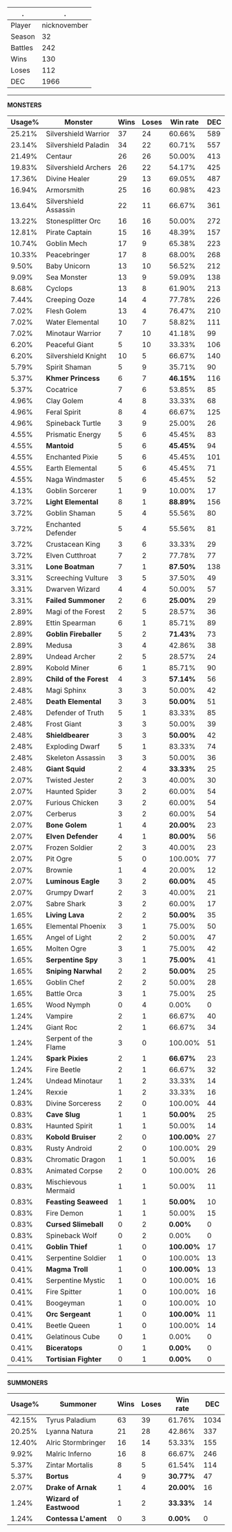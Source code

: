 .|.
|-|-
Player|nicknovember
Season|32
Battles|242
Wins|130
Loses|112
DEC|1966

---
**MONSTERS**

Usage%|Monster|Wins|Loses|Win rate|DEC|
-|-|-|-|-|-|
25.21%|Silvershield Warrior|37|24|60.66%|589|
23.14%|Silvershield Paladin|34|22|60.71%|557|
21.49%|Centaur|26|26|50.00%|413|
19.83%|Silvershield Archers|26|22|54.17%|425|
17.36%|Divine Healer|29|13|69.05%|487|
16.94%|Armorsmith|25|16|60.98%|423|
13.64%|Silvershield Assassin|22|11|66.67%|361|
13.22%|Stonesplitter Orc|16|16|50.00%|272|
12.81%|Pirate Captain|15|16|48.39%|157|
10.74%|Goblin Mech|17|9|65.38%|223|
10.33%|Peacebringer|17|8|68.00%|268|
9.50%|Baby Unicorn|13|10|56.52%|212|
9.09%|Sea Monster|13|9|59.09%|138|
8.68%|Cyclops|13|8|61.90%|213|
7.44%|Creeping Ooze|14|4|77.78%|226|
7.02%|Flesh Golem|13|4|76.47%|210|
7.02%|Water Elemental|10|7|58.82%|111|
7.02%|Minotaur Warrior|7|10|41.18%|99|
6.20%|Peaceful Giant|5|10|33.33%|106|
6.20%|Silvershield Knight|10|5|66.67%|140|
5.79%|Spirit Shaman|5|9|35.71%|90|
5.37%|**Khmer Princess**|6|7|**46.15%**|116|
5.37%|Cocatrice|7|6|53.85%|85|
4.96%|Clay Golem|4|8|33.33%|68|
4.96%|Feral Spirit|8|4|66.67%|125|
4.96%|Spineback Turtle|3|9|25.00%|26|
4.55%|Prismatic Energy|5|6|45.45%|83|
4.55%|**Mantoid**|5|6|**45.45%**|94|
4.55%|Enchanted Pixie|5|6|45.45%|101|
4.55%|Earth Elemental|5|6|45.45%|71|
4.55%|Naga Windmaster|5|6|45.45%|52|
4.13%|Goblin Sorcerer|1|9|10.00%|17|
3.72%|**Light Elemental**|8|1|**88.89%**|156|
3.72%|Goblin Shaman|5|4|55.56%|80|
3.72%|Enchanted Defender|5|4|55.56%|81|
3.72%|Crustacean King|3|6|33.33%|29|
3.72%|Elven Cutthroat|7|2|77.78%|77|
3.31%|**Lone Boatman**|7|1|**87.50%**|138|
3.31%|Screeching Vulture|3|5|37.50%|49|
3.31%|Dwarven Wizard|4|4|50.00%|57|
3.31%|**Failed Summoner**|2|6|**25.00%**|29|
2.89%|Magi of the Forest|2|5|28.57%|36|
2.89%|Ettin Spearman|6|1|85.71%|89|
2.89%|**Goblin Fireballer**|5|2|**71.43%**|73|
2.89%|Medusa|3|4|42.86%|38|
2.89%|Undead Archer|2|5|28.57%|24|
2.89%|Kobold Miner|6|1|85.71%|90|
2.89%|**Child of the Forest**|4|3|**57.14%**|56|
2.48%|Magi Sphinx|3|3|50.00%|42|
2.48%|**Death Elemental**|3|3|**50.00%**|51|
2.48%|Defender of Truth|5|1|83.33%|85|
2.48%|Frost Giant|3|3|50.00%|39|
2.48%|**Shieldbearer**|3|3|**50.00%**|42|
2.48%|Exploding Dwarf|5|1|83.33%|74|
2.48%|Skeleton Assassin|3|3|50.00%|36|
2.48%|**Giant Squid**|2|4|**33.33%**|25|
2.07%|Twisted Jester|2|3|40.00%|30|
2.07%|Haunted Spider|3|2|60.00%|54|
2.07%|Furious Chicken|3|2|60.00%|54|
2.07%|Cerberus|3|2|60.00%|54|
2.07%|**Bone Golem**|1|4|**20.00%**|23|
2.07%|**Elven Defender**|4|1|**80.00%**|56|
2.07%|Frozen Soldier|2|3|40.00%|23|
2.07%|Pit Ogre|5|0|100.00%|77|
2.07%|Brownie|1|4|20.00%|12|
2.07%|**Luminous Eagle**|3|2|**60.00%**|45|
2.07%|Grumpy Dwarf|2|3|40.00%|21|
2.07%|Sabre Shark|3|2|60.00%|17|
1.65%|**Living Lava**|2|2|**50.00%**|35|
1.65%|Elemental Phoenix|3|1|75.00%|50|
1.65%|Angel of Light|2|2|50.00%|47|
1.65%|Molten Ogre|3|1|75.00%|42|
1.65%|**Serpentine Spy**|3|1|**75.00%**|41|
1.65%|**Sniping Narwhal**|2|2|**50.00%**|25|
1.65%|Goblin Chef|2|2|50.00%|28|
1.65%|Battle Orca|3|1|75.00%|25|
1.65%|Wood Nymph|0|4|0.00%|0|
1.24%|Vampire|2|1|66.67%|40|
1.24%|Giant Roc|2|1|66.67%|34|
1.24%|Serpent of the Flame|3|0|100.00%|51|
1.24%|**Spark Pixies**|2|1|**66.67%**|23|
1.24%|Fire Beetle|2|1|66.67%|32|
1.24%|Undead Minotaur|1|2|33.33%|14|
1.24%|Rexxie|1|2|33.33%|16|
0.83%|Divine Sorceress|2|0|100.00%|44|
0.83%|**Cave Slug**|1|1|**50.00%**|25|
0.83%|Haunted Spirit|1|1|50.00%|14|
0.83%|**Kobold Bruiser**|2|0|**100.00%**|27|
0.83%|Rusty Android|2|0|100.00%|29|
0.83%|Chromatic Dragon|1|1|50.00%|16|
0.83%|Animated Corpse|2|0|100.00%|26|
0.83%|Mischievous Mermaid|1|1|50.00%|11|
0.83%|**Feasting Seaweed**|1|1|**50.00%**|10|
0.83%|Fire Demon|1|1|50.00%|15|
0.83%|**Cursed Slimeball**|0|2|**0.00%**|0|
0.83%|Spineback Wolf|0|2|0.00%|0|
0.41%|**Goblin Thief**|1|0|**100.00%**|17|
0.41%|Serpentine Soldier|1|0|100.00%|13|
0.41%|**Magma Troll**|1|0|**100.00%**|13|
0.41%|Serpentine Mystic|1|0|100.00%|16|
0.41%|Fire Spitter|1|0|100.00%|16|
0.41%|Boogeyman|1|0|100.00%|10|
0.41%|**Orc Sergeant**|1|0|**100.00%**|11|
0.41%|Beetle Queen|1|0|100.00%|14|
0.41%|Gelatinous Cube|0|1|0.00%|0|
0.41%|**Biceratops**|0|1|**0.00%**|0|
0.41%|**Tortisian Fighter**|0|1|**0.00%**|0|

---
**SUMMONERS**

Usage%|Summoner|Wins|Loses|Win rate|DEC|
-|-|-|-|-|-|
42.15%|Tyrus Paladium|63|39|61.76%|1034|
20.25%|Lyanna Natura|21|28|42.86%|337|
12.40%|Alric Stormbringer|16|14|53.33%|155|
9.92%|Malric Inferno|16|8|66.67%|246|
5.37%|Zintar Mortalis|8|5|61.54%|114|
5.37%|**Bortus**|4|9|**30.77%**|47|
2.07%|**Drake of Arnak**|1|4|**20.00%**|16|
1.24%|**Wizard of Eastwood**|1|2|**33.33%**|14|
1.24%|**Contessa L'ament**|0|3|**0.00%**|0|
